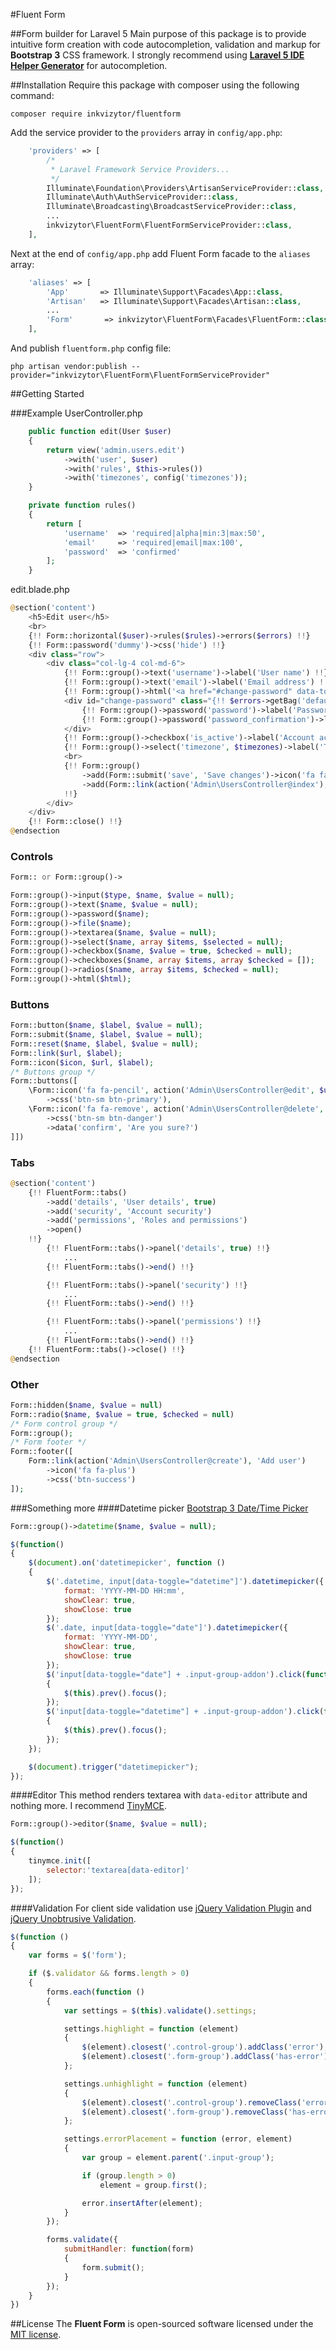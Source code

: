 #Fluent Form

##Form builder for Laravel 5
Main purpose of this package is to provide intuitive form creation with code autocompletion, validation and markup for **Bootstrap 3** CSS framework. I strongly recommend using **[Laravel 5 IDE Helper Generator](https://github.com/barryvdh/laravel-ide-helper)** for autocompletion.

##Installation
Require this package with composer using the following command:
```
composer require inkvizytor/fluentform
```
Add the service provider to the `providers` array in `config/app.php`:
```php
    'providers' => [
        /*
         * Laravel Framework Service Providers...
         */
        Illuminate\Foundation\Providers\ArtisanServiceProvider::class,
        Illuminate\Auth\AuthServiceProvider::class,
        Illuminate\Broadcasting\BroadcastServiceProvider::class,
        ...
        inkvizytor\FluentForm\FluentFormServiceProvider::class,
    ],
```
Next at the end of `config/app.php` add Fluent Form facade to the `aliases` array:
```php
    'aliases' => [
        'App'       => Illuminate\Support\Facades\App::class,
        'Artisan'   => Illuminate\Support\Facades\Artisan::class,
        ...
        'Form'  	 => inkvizytor\FluentForm\Facades\FluentForm::class,
    ],
```
And publish `fluentform.php` config file:
```
php artisan vendor:publish --provider="inkvizytor\FluentForm\FluentFormServiceProvider"
```

##Getting Started

###Example
UserController.php
```php
    public function edit(User $user)
    {
        return view('admin.users.edit')
            ->with('user', $user)
            ->with('rules', $this->rules())
            ->with('timezones', config('timezones'));
    }

    private function rules()
    {
        return [
            'username'  => 'required|alpha|min:3|max:50',
            'email'     => 'required|email|max:100',
            'password'  => 'confirmed'
        ];
    }
```
edit.blade.php
```php
@section('content')
    <h5>Edit user</h5>
    <br>
    {!! Form::horizontal($user)->rules($rules)->errors($errors) !!}
    {!! Form::password('dummy')->css('hide') !!}
    <div class="row">
        <div class="col-lg-4 col-md-6">
            {!! Form::group()->text('username')->label('User name') !!}
            {!! Form::group()->text('email')->label('Email address') !!}
            {!! Form::group()->html('<a href="#change-password" data-toggle="collapse">Change password</a>') !!}
            <div id="change-password" class="{!! $errors->getBag('default')->has('password') ? '' : 'collapse' !!}">
                {!! Form::group()->password('password')->label('Password') !!}
                {!! Form::group()->password('password_confirmation')->label('Password confirmation') !!}
            </div>
            {!! Form::group()->checkbox('is_active')->label('Account active')->disabled($user->is_owner) !!}
            {!! Form::group()->select('timezone', $timezones)->label('Timezone')->placeholder('Default timezone') !!}
            <br>
            {!! Form::group()
                ->add(Form::submit('save', 'Save changes')->icon('fa fa-download')->css('btn-primary'))
                ->add(Form::link(action('Admin\UsersController@index'), 'Back')->icon('fa fa-arrow-left'))
            !!}
        </div>
    </div>
    {!! Form::close() !!}
@endsection
```

### Controls
```php
Form:: or Form::group()->

Form::group()->input($type, $name, $value = null);
Form::group()->text($name, $value = null);
Form::group()->password($name);
Form::group()->file($name);
Form::group()->textarea($name, $value = null);
Form::group()->select($name, array $items, $selected = null);
Form::group()->checkbox($name, $value = true, $checked = null);
Form::group()->checkboxes($name, array $items, array $checked = []);
Form::group()->radios($name, array $items, $checked = null);
Form::group()->html($html);
```

### Buttons
```php
Form::button($name, $label, $value = null);
Form::submit($name, $label, $value = null);
Form::reset($name, $label, $value = null);
Form::link($url, $label);
Form::icon($icon, $url, $label);
/* Buttons group */
Form::buttons([
    \Form::icon('fa fa-pencil', action('Admin\UsersController@edit', $user->id), 'Edit')
        ->css('btn-sm btn-primary'),
    \Form::icon('fa fa-remove', action('Admin\UsersController@delete', $user->id), 'Delete')
        ->css('btn-sm btn-danger')
        ->data('confirm', 'Are you sure?')
]])
```

### Tabs
```php
@section('content')
    {!! FluentForm::tabs()
        ->add('details', 'User details', true)
        ->add('security', 'Account security')
        ->add('permissions', 'Roles and permissions')
        ->open()
    !!}
        {!! FluentForm::tabs()->panel('details', true) !!}
            ...
        {!! FluentForm::tabs()->end() !!}

        {!! FluentForm::tabs()->panel('security') !!}
            ...
        {!! FluentForm::tabs()->end() !!}

        {!! FluentForm::tabs()->panel('permissions') !!}
            ...
        {!! FluentForm::tabs()->end() !!}
    {!! FluentForm::tabs()->close() !!}
@endsection
```

### Other
```php
Form::hidden($name, $value = null)
Form::radio($name, $value = true, $checked = null)
/* Form control group */
Form::group();
/* Form footer */
Form::footer([
    Form::link(action('Admin\UsersController@create'), 'Add user')
        ->icon('fa fa-plus')
        ->css('btn-success')
]);
```

###Something more
####Datetime picker
[Bootstrap 3 Date/Time Picker](https://github.com/Eonasdan/bootstrap-datetimepicker)
```php
Form::group()->datetime($name, $value = null);
```
```javascript
$(function()
{
    $(document).on('datetimepicker', function ()
    {
        $('.datetime, input[data-toggle="datetime"]').datetimepicker({
            format: 'YYYY-MM-DD HH:mm',
            showClear: true,
            showClose: true
        });
        $('.date, input[data-toggle="date"]').datetimepicker({
            format: 'YYYY-MM-DD',
            showClear: true,
            showClose: true
        });
        $('input[data-toggle="date"] + .input-group-addon').click(function ()
        {
            $(this).prev().focus();
        });
        $('input[data-toggle="datetime"] + .input-group-addon').click(function ()
        {
            $(this).prev().focus();
        });
    });

    $(document).trigger("datetimepicker");
});
```
####Editor
This method renders textarea with `data-editor` attribute and nothing more. I recommend [TinyMCE](http://www.tinymce.com/).
```php
Form::group()->editor($name, $value = null);
```
```javascript
$(function()
{
	tinymce.init([
    	selector:'textarea[data-editor]'
    ]);
});

```
####Validation
For client side validation use [jQuery Validation Plugin](http://jqueryvalidation.org/) and [jQuery Unobtrusive Validation](https://github.com/aspnet/jquery-validation-unobtrusive).
```javascript
$(function ()
{
    var forms = $('form');

    if ($.validator && forms.length > 0)
    {
        forms.each(function ()
        {
            var settings = $(this).validate().settings;

            settings.highlight = function (element)
            {
                $(element).closest('.control-group').addClass('error');
                $(element).closest('.form-group').addClass('has-error');
            };

            settings.unhighlight = function (element)
            {
                $(element).closest('.control-group').removeClass('error');
                $(element).closest('.form-group').removeClass('has-error');
            };

            settings.errorPlacement = function (error, element)
            {
                var group = element.parent('.input-group');

                if (group.length > 0)
                    element = group.first();

                error.insertAfter(element);
            }
        });

        forms.validate({
            submitHandler: function(form)
            {
                form.submit();
            }
        });
    }
})
```

##License
The **Fluent Form** is open-sourced software licensed under the [MIT license](http://opensource.org/licenses/MIT).